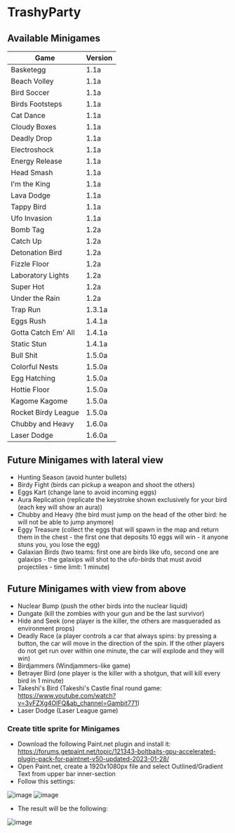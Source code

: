 # TrashyParty

## Available Minigames
| Game  | Version |
| ------------- | ------------- |
| Basketegg  | 1.1a  |
| Beach Volley  | 1.1a  |
| Bird Soccer  | 1.1a  |
| Birds Footsteps  | 1.1a  |
| Cat Dance  | 1.1a  |
| Cloudy Boxes  | 1.1a  |
| Deadly Drop  | 1.1a  |
| Electroshock  | 1.1a  |
| Energy Release  | 1.1a  |
| Head Smash  | 1.1a  |
| I'm the King  | 1.1a  |
| Lava Dodge  | 1.1a  |
| Tappy Bird  | 1.1a  |
| Ufo Invasion  | 1.1a  |
| Bomb Tag  | 1.2a  |
| Catch Up  | 1.2a  |
| Detonation Bird  | 1.2a  |
| Fizzle Floor  | 1.2a  |
| Laboratory Lights  | 1.2a  |
| Super Hot  | 1.2a  |
| Under the Rain  | 1.2a  |
| Trap Run  | 1.3.1a  |
| Eggs Rush  | 1.4.1a  |
| Gotta Catch Em' All  | 1.4.1a  |
| Static Stun  | 1.4.1a  |
| Bull Shit  | 1.5.0a  |
| Colorful Nests  | 1.5.0a  |
| Egg Hatching  | 1.5.0a  |
| Hottie Floor  | 1.5.0a  |
| Kagome Kagome  | 1.5.0a  |
| Rocket Birdy League  | 1.5.0a  |
| Chubby and Heavy  | 1.6.0a  |
| Laser Dodge  | 1.6.0a  |

## Future Minigames with lateral view
- Hunting Season (avoid hunter bullets)
- Birdy Fight (birds can pickup a weapon and shoot the others)
- Eggs Kart (change lane to avoid incoming eggs)
- Aura Replication (replicate the keystroke shown exclusively for your bird (each key will show an aura))
- Chubby and Heavy (the bird must jump on the head of the other bird: he will not be able to jump anymore)
- Eggy Treasure (collect the eggs that will spawn in the map and return them in the chest - the first one that deposits 10 eggs will win - it anyone stuns you, you lose the egg)
- Galaxian Birds (two teams: first one are birds like ufo, second one are galaxips - the galaxips will shot to the ufo-birds that must avoid projectiles - time limit: 1 minute)

## Future Minigames with view from above
- Nuclear Bump (push the other birds into the nuclear liquid)
- Dungate (kill the zombies with your gun and be the last survivor)
- Hide and Seek (one player is the killer, the others are masqueraded as environment props)
- Deadly Race (a player controls a car that always spins: by pressing a button, the car will move in the direction of the spin. If the other players do not get run over within one minute, the car will explode and they will win)
- Birdjammers (Windjammers-like game)
- Betrayer Bird (one player is the killer with a shotgun, that will kill every bird in 1 minute)
- Takeshi's Bird (Takeshi's Castle final round game: https://www.youtube.com/watch?v=3vFZXg4OlFQ&ab_channel=Gambit771)
- Laser Dodge (Laser League game)

### Create title sprite for Minigames
- Download the following Paint.net plugin and install it: https://forums.getpaint.net/topic/121343-boltbaits-gpu-accelerated-plugin-pack-for-paintnet-v50-updated-2023-01-28/
- Open Paint.net, create a 1920x1080px file and select Outlined/Gradient Text from upper bar inner-section
- Follow this settings:

![image](https://user-images.githubusercontent.com/24304905/232335107-0eed0a31-984b-4ff8-b515-c6a33319ecef.png)
![image](https://user-images.githubusercontent.com/24304905/232335113-82a93ab9-e3af-49e5-9b72-56e0a39a734a.png)

- The result will be the following:

![image](https://user-images.githubusercontent.com/24304905/232335153-39e2d130-d0e8-44ae-b073-801352df6b86.png)

